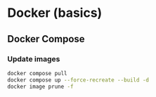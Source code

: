 # Docker (basics)

## Docker Compose

### Update images

```bash
docker compose pull
docker compose up --force-recreate --build -d
docker image prune -f
```
